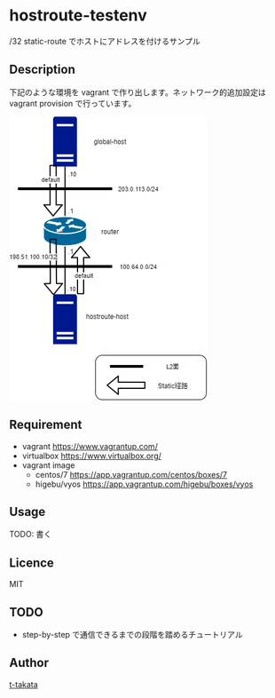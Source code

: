 hostroute-testenv
====

/32 static-route でホストにアドレスを付けるサンプル

## Description

下記のような環境を vagrant で作り出します。ネットワーク的追加設定は vagrant provision で行っています。

![作成されるネットワーク環境](./doc/img/hostroute-testenv.png)

## Requirement
- vagrant https://www.vagrantup.com/
- virtualbox https://www.virtualbox.org/
- vagrant image
  - centos/7 https://app.vagrantup.com/centos/boxes/7
  - higebu/vyos https://app.vagrantup.com/higebu/boxes/vyos

## Usage

TODO: 書く

## Licence

MIT

## TODO
- step-by-step で通信できるまでの段階を踏めるチュートリアル


## Author

[t-takata](https://github.com/t-takata)
